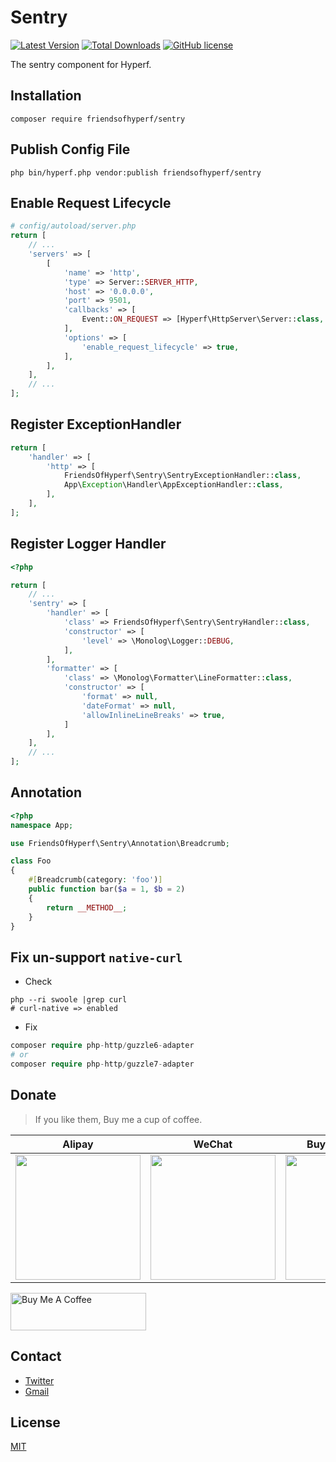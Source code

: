 # Sentry

[![Latest Version](https://img.shields.io/packagist/v/friendsofhyperf/sentry.svg?style=flat-square)](https://packagist.org/packages/friendsofhyperf/sentry)
[![Total Downloads](https://img.shields.io/packagist/dt/friendsofhyperf/sentry.svg?style=flat-square)](https://packagist.org/packages/friendsofhyperf/sentry)
[![GitHub license](https://img.shields.io/github/license/friendsofhyperf/sentry)](https://github.com/friendsofhyperf/sentry)

The sentry component for Hyperf.

## Installation

```shell
composer require friendsofhyperf/sentry
```

## Publish Config File

```shell
php bin/hyperf.php vendor:publish friendsofhyperf/sentry
```

## Enable Request Lifecycle

```php
# config/autoload/server.php
return [
    // ...
    'servers' => [
        [
            'name' => 'http',
            'type' => Server::SERVER_HTTP,
            'host' => '0.0.0.0',
            'port' => 9501,
            'callbacks' => [
                Event::ON_REQUEST => [Hyperf\HttpServer\Server::class, 'onRequest'],
            ],
            'options' => [
                'enable_request_lifecycle' => true,
            ],
        ],
    ],
    // ...
];
```

## Register ExceptionHandler

```php
return [
    'handler' => [
        'http' => [
            FriendsOfHyperf\Sentry\SentryExceptionHandler::class,
            App\Exception\Handler\AppExceptionHandler::class,
        ],
    ],
];
```

## Register Logger Handler

```php
<?php

return [
    // ...
    'sentry' => [
        'handler' => [
            'class' => FriendsOfHyperf\Sentry\SentryHandler::class,
            'constructor' => [
                'level' => \Monolog\Logger::DEBUG,
            ],
        ],
        'formatter' => [
            'class' => \Monolog\Formatter\LineFormatter::class,
            'constructor' => [
                'format' => null,
                'dateFormat' => null,
                'allowInlineLineBreaks' => true,
            ]
        ],
    ],
    // ...
];

```

## Annotation

```php
<?php
namespace App;

use FriendsOfHyperf\Sentry\Annotation\Breadcrumb;

class Foo
{
    #[Breadcrumb(category: 'foo')]
    public function bar($a = 1, $b = 2)
    {
        return __METHOD__;
    }
}
```

## Fix un-support `native-curl`

- Check

```shell
php --ri swoole |grep curl
# curl-native => enabled
```

- Fix

```php
composer require php-http/guzzle6-adapter
# or
composer require php-http/guzzle7-adapter
```

## Donate

> If you like them, Buy me a cup of coffee.

| Alipay | WeChat | Buy Me A Coffee |
|  ----  |  ----  |  ----  |
| <img src="https://hdj.me/images/alipay-min.jpg" width="200" height="200" />  | <img src="https://hdj.me/images/wechat-pay-min.jpg" width="200" height="200" /> | <img src="https://hdj.me/images/bmc_qr.jpg" width="200" height="200" /> |

<a href="https://www.buymeacoffee.com/huangdijiag" target="_blank"><img src="https://cdn.buymeacoffee.com/buttons/v2/default-yellow.png" alt="Buy Me A Coffee" style="height: 60px !important;width: 217px !important;" ></a>

## Contact

- [Twitter](https://twitter.com/huangdijia)
- [Gmail](mailto:huangdijia@gmail.com)

## License

[MIT](LICENSE)
